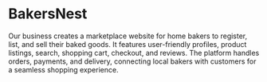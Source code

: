 # BakersNest
Our business creates a marketplace website for home bakers to register, list, and sell their baked goods. It features user-friendly profiles, product listings, search, shopping cart, checkout, and reviews. The platform handles orders, payments, and delivery, connecting local bakers with customers for a seamless shopping experience.
